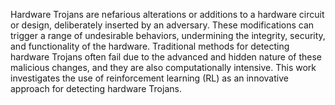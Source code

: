 Hardware Trojans are nefarious alterations or additions to a hardware circuit or design, deliberately inserted by an adversary. These modifications can trigger a range of undesirable behaviors, undermining the integrity, security, and functionality of the hardware. Traditional methods for detecting hardware Trojans often fail due to the advanced and hidden nature of these malicious changes, and they are also computationally intensive. This work investigates the use of reinforcement learning (RL) as an innovative approach for detecting hardware Trojans.
